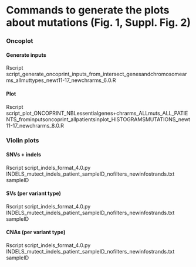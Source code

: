 # Commands to generate the plots about mutations (Fig. 1, Suppl. Fig. 2)

### Oncoplot

#### Generate inputs
Rscript script_generate_oncoprint_inputs_from_intersect_genesandchromosomearms_allmuttypes_newt11-17_newchrarms_6.0.R
#### Plot
Rscript script_plot_ONCOPRINT_NBLessentialgenes+chrarms_ALLmuts_ALL_PATIENTS_frominputsoncoprint_allpatientsinplot_HISTOGRAMSMUTATIONS_newt11-17_newchrarms_8.0.R

### Violin plots
#### SNVs + indels
Rscript script_indels_format_4.0.py INDELS_mutect_indels_patient_sampleID_nofilters_newinfostrands.txt sampleID
#### SVs (per variant type)
Rscript script_indels_format_4.0.py INDELS_mutect_indels_patient_sampleID_nofilters_newinfostrands.txt sampleID
#### CNAs (per variant type)
Rscript script_indels_format_4.0.py INDELS_mutect_indels_patient_sampleID_nofilters_newinfostrands.txt sampleID

